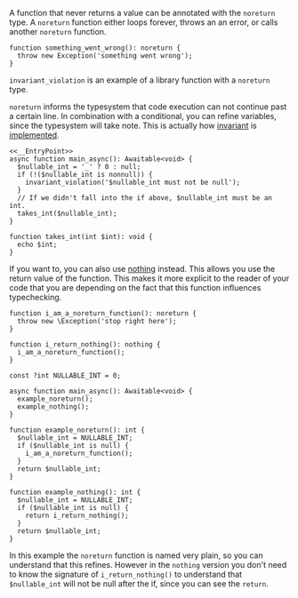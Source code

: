 A function that never returns a value can be annotated with the
`noreturn` type. A `noreturn` function either loops forever, throws an
an error, or calls another `noreturn` function.

``` Hack
function something_went_wrong(): noreturn {
  throw new Exception('something went wrong');
}
```

`invariant_violation` is an example of a library function with a `noreturn` type.

`noreturn` informs the typesystem that code execution can not continue past a certain line.
In combination with a conditional, you can refine variables, since the typesystem will take note.
This is actually how [invariant](../expressions-and-operators/invariant) is [implemented](/hack/reference/function/HH.invariant).

```refinement.hack no-auto-output
<<__EntryPoint>>
async function main_async(): Awaitable<void> {
  $nullable_int = '_' ? 0 : null;
  if (!($nullable_int is nonnull)) {
    invariant_violation('$nullable_int must not be null');
  }
  // If we didn't fall into the if above, $nullable_int must be an int.
  takes_int($nullable_int);
}

function takes_int(int $int): void {
  echo $int;
}
```

If you want to, you can also use [nothing](./nothing) instead. This allows you use the return value of the function.
This makes it more explicit to the reader of your code that you are depending on the fact that this function influences typechecking.

```noreturn-vs-nothing.hack no-auto-output
function i_am_a_noreturn_function(): noreturn {
  throw new \Exception('stop right here');
}

function i_return_nothing(): nothing {
  i_am_a_noreturn_function();
}

const ?int NULLABLE_INT = 0;

async function main_async(): Awaitable<void> {
  example_noreturn();
  example_nothing();
}

function example_noreturn(): int {
  $nullable_int = NULLABLE_INT;
  if ($nullable_int is null) {
    i_am_a_noreturn_function();
  }
  return $nullable_int;
}

function example_nothing(): int {
  $nullable_int = NULLABLE_INT;
  if ($nullable_int is null) {
    return i_return_nothing();
  }
  return $nullable_int;
}
```

In this example the `noreturn` function is named very plain, so you can understand that this refines.
However in the `nothing` version you don't need to know the signature of `i_return_nothing()`
to understand that `$nullable_int` will not be null after the if, since you can see the `return`.
